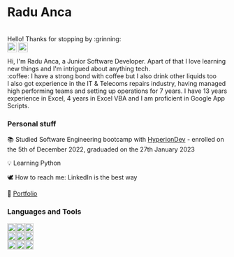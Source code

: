 <!-- https://github.com/radu-a1091/radu-a1091.git -->
<h1>Radu Anca</h1>

<br/>
Hello!
Thanks for stopping by :grinning:

<br/>
<a href="https://www.linkedin.com/in/radu-mihai-anca-217b8bb0">
<img align="left" alt="Radu Anca" width=22px src="https://www.svgrepo.com/download/54425/linkedin.svg" />
</a>

<a href="https://github.com/radu-a1091?tab=repositories">
<img align="left" alt="Radu Anca" width=22px src="https://www.svgrepo.com/download/475654/github-color.svg" />
</a>
<br/>
<br/>
Hi, I'm Radu Anca, a Junior Software Developer. Apart of that I love learning new things and I'm intrigued about anything tech.
<br>
:coffee: I have a strong bond with coffee but I also drink other liquids too
<br>
I also got experience in the IT & Telecoms repairs industry, having managed high performing teams and setting up operations for 7 years. I have 13 years experience in Excel, 4 years in Excel VBA and I am proficient in Google App Scripts.

### __Personal stuff__
:books:	Studied Software Engineering bootcamp with [HyperionDev](https://www.hyperiondev.com/) - enrolled on the 5th of December 2022, graduaded on the 27th January 2023

:bulb: Learning Python

:dove: How to reach me: LinkedIn is the best way

:scroll: [Portfolio](https://github.com/radu-a1091?tab=repositories) 

### __Languages and Tools__

<code><img height="20" src="https://www.svgrepo.com/download/452091/python.svg"></code><code><img height="20" src="https://www.svgrepo.com/download/475654/github-color.svg"></code><code><img height="20" src="https://upload.wikimedia.org/wikipedia/commons/thumb/2/2f/Google_Apps_Script.svg/1024px-Google_Apps_Script.svg.png?20221103122014"></code>
<br/>
<code><img height="20" src="https://www.svgrepo.com/download/387812/html-five.svg"></code><code><img height="20" src="https://www.svgrepo.com/download/452185/css-3.svg"></code><code><img height="20" src="https://www.svgrepo.com/download/376363/django.svg"></code>
<br/>
<code><img height="20" src="https://www.svgrepo.com/download/331762/sql-datasync.svg"></code><code><img height="20" src="https://www.svgrepo.com/download/354381/sqlite.svg"></code><code><img height="20" src="https://www.svgrepo.com/download/64578/nlp-neurolinguistic-programation.svg"></code>
